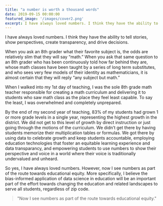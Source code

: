 ```yaml
---
title: "a number is worth a thousand words"
date: 2019-09-15 00:00:00
featured_image: '/images/cover2.png'
excerpt: I have always loved numbers. I think they have the ability to tell stories, show perspectives, create transparency, and drive decisions... 
---
```


<!-- ![](/images/equity.png) -->

I have always loved numbers. I think they have the ability to tell stories, show perspectives, create transparency, and drive decisions. 

When you ask an 8th grader what their favorite subject is, the odds are relatively slim that they will say “math.” When you ask that same question to an 8th grader who has been continuously told how far behind they are, whose math classes have been taught by a series of long term substitutes, and who sees very few models of their identity as mathematicians, it is almost certain that they will reply “any subject but math.” 

When I walked into my 1st day of teaching, I was the sole 8th grade math teacher responsible for creating a math curriculum and delivering it to students who saw math class as the place they feel least capable. To say the least, I was overwhelmed and completely unprepared. 

By the end of my second year of teaching, 83% of my students had grown 1 or more grade levels in a single year, representing the highest growth in the district. We did not get to this level of growth by direct instruction or just going through the motions of the curriculum. We didn’t get there by having students memorize their multiplication tables or formulas. We got there by using data to celebrate growth and keep students accountable, employing education technologies that foster an equitable learning experience and data transparancy, and empowering students to use numbers to show their perspective and voice in a world where their voice is traditionally undervalued and unheard. 

So yes, I have always loved numbers. However, now I see numbers as part of the route towards educational equity. More specifically, I believe the bias-informed application of data science in education will be an important part of the effort towards changing the education and related landscapes to serve all students, regardless of zip code. 

> "Now I see numbers as part of the route towards educational equity."